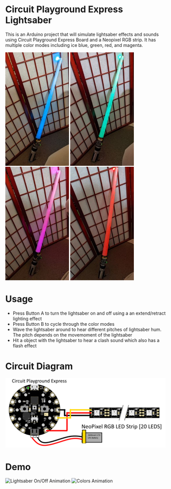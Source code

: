 # Circuit Playground Express Lightsaber

This is an Arduino project that will simulate lightsaber effects and sounds using Circuit Playground Express Board and a Neopixel RGB strip. It has multiple color modes including ice blue, green, red, and magenta.

![blue lightsaber](/CPXLightSaber/images/lightsaber_blue.jpg)
![green lightsaber](/CPXLightSaber/images/lightsaber_green.jpg)
![magenta lightsaber](/CPXLightSaber/images/lightsaber_magenta.jpg)
![red lightsaber](/CPXLightSaber/images/lightsaber_red.jpg)

# Usage
- Press Button A to turn the lightsaber on and off using a an extend/retract lighting effect
- Press Button B to cycle through the color modes
- Wave the lightsaber around to hear different pitches of lightsaber hum. The pitch depends on the movemoment of the lightsaber
- Hit a object with the lightsaber to hear a clash sound which also has a flash effect

# Circuit Diagram
![Diagram of a NeoPixel and Circuit Diagram](/CPXLightSaber/images/CPXLightsaberDiagram.png)


# Demo 
![Lightsaber On/Off Animation](/CPXLightSaber/images/LightSaberOnOff.gif)
![Colors Animation](/CPXLightSaber/images/LightsaberColors.gif)

